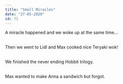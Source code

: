 ```yaml
---
title: "Small Miracles"
date: "27-05-2020"
id: 71
---
```

A miracle happened and we woke up at the same time... <br><br>

Then we went to Lidl and Max cooked nice Teryaki wok! <br><br>

We finished the never ending Hobbit trilogy. <br><br>

Max wanted to make Anna a sandwich but forgot.